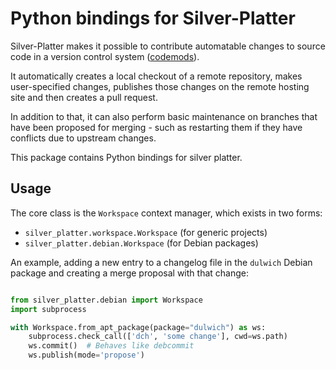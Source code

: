 # Python bindings for Silver-Platter

Silver-Platter makes it possible to contribute automatable changes to source
code in a version control system
([codemods](https://github.com/jelmer/awesome-codemods)).

It automatically creates a local checkout of a remote repository,
makes user-specified changes, publishes those changes on the remote hosting
site and then creates a pull request.

In addition to that, it can also perform basic maintenance on branches
that have been proposed for merging - such as restarting them if they
have conflicts due to upstream changes.

This package contains Python bindings for silver platter.

## Usage

The core class is the ``Workspace`` context manager, which exists in two forms:

 * ``silver_platter.workspace.Workspace`` (for generic projects)
 * ``silver_platter.debian.Workspace`` (for Debian packages)

An example, adding a new entry to a changelog file in the ``dulwich`` Debian
package and creating a merge proposal with that change:

```python

from silver_platter.debian import Workspace
import subprocess

with Workspace.from_apt_package(package="dulwich") as ws:
    subprocess.check_call(['dch', 'some change'], cwd=ws.path)
    ws.commit()  # Behaves like debcommit
    ws.publish(mode='propose')
```
